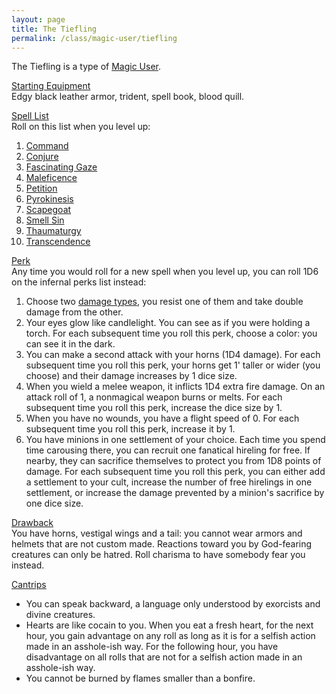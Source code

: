 ```yaml
---
layout: page
title: The Tiefling
permalink: /class/magic-user/tiefling
---
```


The Tiefling is a type of [Magic User](/class/magic-user).

<ins>Starting Equipment</ins><br>
Edgy black leather armor, trident, spell book, blood quill.
 
<ins>Spell List</ins><br>
Roll on this list when you level up:
1. [Command](/2020/11/13/command)
1. [Conjure](/2020/11/12/conjure)
1. [Fascinating Gaze](/2020/11/13/fascinating-gaze)
1. [Maleficence](/2020/11/13/maleficence)
1. [Petition](/2020/11/12/petition)
1. [Pyrokinesis](/2020/11/13/pyrokinesis)
1. [Scapegoat](/2020/11/13/scapegoat)
1. [Smell Sin](/2020/11/12/smell-sin)
1. [Thaumaturgy](/2020/11/13/thaumaturgy)
1. [Transcendence](/2020/11/13/transcendence)

<ins>Perk</ins><br>
Any time you would roll for a new spell when you level up, you can roll 1D6 on the infernal perks list instead:

1. Choose two [damage types](/2020/11/10/extra-rules/#damage-types), you resist one of them and take double damage from the other.
1. Your eyes glow like candlelight. You can see as if you were holding a torch. For each subsequent time you roll this perk, choose a color: you can see it in the dark.
1. You can make a second attack with your horns (1D4 damage). For each subsequent time you roll this perk, your horns get 1' taller or wider (you choose) and their damage increases by 1 dice size.
1. When you wield a melee weapon, it inflicts 1D4 extra fire damage. On an attack roll of 1, a nonmagical weapon burns or melts. For each subsequent time you roll this perk, increase the dice size by 1.
1. When you have no wounds, you have a flight speed of 0. For each subsequent time you roll this perk, increase it by 1.
1. You have minions in one settlement of your choice. Each time you spend time carousing there, you can recruit one fanatical hireling for free. If nearby, they can sacrifice themselves to protect you from 1D8 points of damage. For each subsequent time you roll this perk, you can either add a settlement to your cult, increase the number of free hirelings in one settlement, or increase the damage prevented by a minion's sacrifice by one dice size.

<ins>Drawback</ins><br>
You have horns, vestigal wings and a tail: you cannot wear armors and helmets that are not custom made. Reactions toward you by God-fearing creatures can only be hatred. Roll charisma to have somebody fear you instead.

<ins>Cantrips</ins>
- You can speak backward, a language only understood by exorcists and divine creatures.
- Hearts are like cocain to you. When you eat a fresh heart, for the next hour, you gain advantage on any roll as long as it is for a selfish action made in an asshole-ish way. For the following hour, you have disadvantage on all rolls that are not for a selfish action made in an asshole-ish way.
- You cannot be burned by flames smaller than a bonfire.
